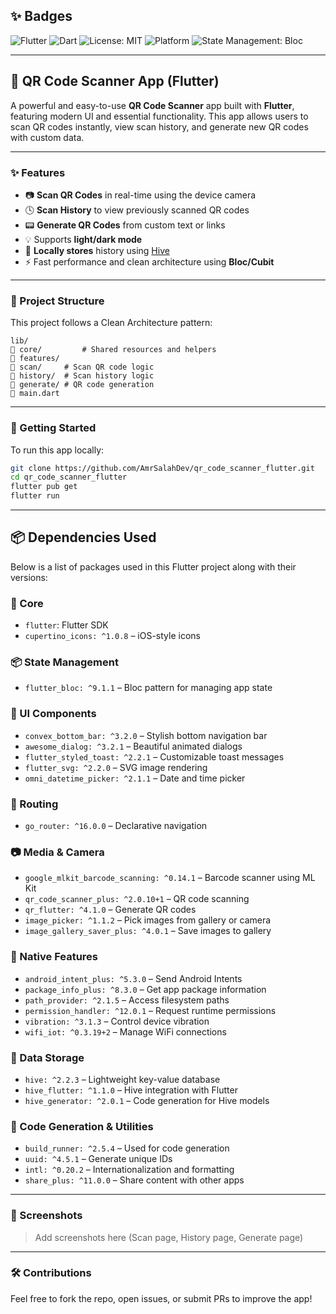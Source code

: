 ## ✨ Badges

![Flutter](https://img.shields.io/badge/Flutter-%2302569B.svg?style=for-the-badge&logo=flutter&logoColor=white)
![Dart](https://img.shields.io/badge/Dart-%230175C2.svg?style=for-the-badge&logo=dart&logoColor=white)
![License: MIT](https://img.shields.io/badge/License-MIT-green.svg?style=for-the-badge)
![Platform](https://img.shields.io/badge/Platform-Android-blue.svg?style=for-the-badge)
![State Management: Bloc](https://img.shields.io/badge/State%20Management-Bloc-purple.svg?style=for-the-badge)

---

## 📱 QR Code Scanner App (Flutter)

A powerful and easy-to-use **QR Code Scanner** app built with **Flutter**, featuring modern UI and essential functionality. This app allows users to scan QR codes instantly, view scan history, and generate new QR codes with custom data.

---

### ✨ Features

* 📷 **Scan QR Codes** in real-time using the device camera
* 🕓 **Scan History** to view previously scanned QR codes
* 📟 **Generate QR Codes** from custom text or links
* 💡 Supports **light/dark mode**
* 📂 **Locally stores** history using [Hive](https://pub.dev/packages/hive)
* ⚡ Fast performance and clean architecture using **Bloc/Cubit**

---

### 🧱 Project Structure

This project follows a Clean Architecture pattern:

```
lib/
🔗 core/         # Shared resources and helpers
🔗 features/
🔗 scan/     # Scan QR code logic
🔗 history/  # Scan history logic
🔗 generate/ # QR code generation
🔗 main.dart
```

---

### 🚀 Getting Started

To run this app locally:

```bash
git clone https://github.com/AmrSalahDev/qr_code_scanner_flutter.git
cd qr_code_scanner_flutter
flutter pub get
flutter run
```

---

## 📦 Dependencies Used

Below is a list of packages used in this Flutter project along with their versions:

### 🚀 Core
- `flutter`: Flutter SDK
- `cupertino_icons: ^1.0.8` – iOS-style icons

### 📦 State Management
- `flutter_bloc: ^9.1.1` – Bloc pattern for managing app state

### 🎨 UI Components
- `convex_bottom_bar: ^3.2.0` – Stylish bottom navigation bar
- `awesome_dialog: ^3.2.1` – Beautiful animated dialogs
- `flutter_styled_toast: ^2.2.1` – Customizable toast messages
- `flutter_svg: ^2.2.0` – SVG image rendering
- `omni_datetime_picker: ^2.1.1` – Date and time picker

### 🔄 Routing
- `go_router: ^16.0.0` – Declarative navigation

### 📷 Media & Camera
- `google_mlkit_barcode_scanning: ^0.14.1` – Barcode scanner using ML Kit
- `qr_code_scanner_plus: ^2.0.10+1` – QR code scanning
- `qr_flutter: ^4.1.0` – Generate QR codes
- `image_picker: ^1.1.2` – Pick images from gallery or camera
- `image_gallery_saver_plus: ^4.0.1` – Save images to gallery

### 📱 Native Features
- `android_intent_plus: ^5.3.0` – Send Android Intents
- `package_info_plus: ^8.3.0` – Get app package information
- `path_provider: ^2.1.5` – Access filesystem paths
- `permission_handler: ^12.0.1` – Request runtime permissions
- `vibration: ^3.1.3` – Control device vibration
- `wifi_iot: ^0.3.19+2` – Manage WiFi connections

### 💾 Data Storage
- `hive: ^2.2.3` – Lightweight key-value database
- `hive_flutter: ^1.1.0` – Hive integration with Flutter
- `hive_generator: ^2.0.1` – Code generation for Hive models

### 🧪 Code Generation & Utilities
- `build_runner: ^2.5.4` – Used for code generation
- `uuid: ^4.5.1` – Generate unique IDs
- `intl: ^0.20.2` – Internationalization and formatting
- `share_plus: ^11.0.0` – Share content with other apps


---

### 📸 Screenshots

> Add screenshots here (Scan page, History page, Generate page)

---

### 🛠️ Contributions

Feel free to fork the repo, open issues, or submit PRs to improve the app!
